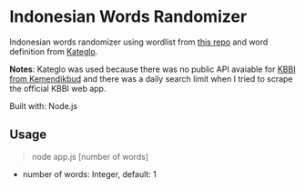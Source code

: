 # Indonesian Words Randomizer

Indonesian words randomizer using wordlist from [this repo](https://github.com/damzaky/kumpulan-kata-bahasa-indonesia-KBBI) and word definition from [Kateglo](http://kateglo.lostfocus.org/).

__Notes__:
Kateglo was used because there was no public API avaiable for [KBBI from Kemendikbud](https://kbbi.kemdikbud.go.id/) and there was a daily search limit when I tried to scrape the official KBBI web app.

Built with: Node.js
## Usage
> node app.js [number of words]
- number of words: Integer, default: 1